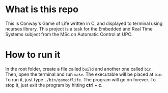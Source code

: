 # What is this repo
This is Conway's Game of Life written in C, and displayed to terminal using ncurses library. This project is a task for the Embedded and Real Time Systems subject from the MSc on Automatic Control at UPC.

# How to run it
In the root folder, create a file called `build` and another one called `bin`. Then, open the terminal and run `make`. The executable will be placed at `bin`. To run it, just type `./bin/gameoflife`. The program will go on forever. To stop it, just exit the program by hitting **ctrl + c**.